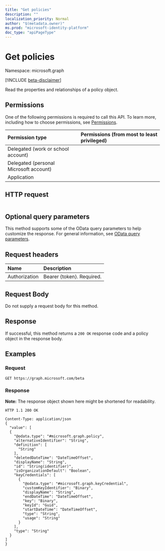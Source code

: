 ```yaml
---
title: "Get policies"
description: ""
localization_priority: Normal
author: "$(metadata.owner)"
ms.prod: "microsoft-identity-platform"
doc_type: "apiPageType"
---
```


# Get policies

Namespace: microsoft.graph

[!INCLUDE [beta-disclaimer](../../includes/beta-disclaimer.md)]

Read the properties and relationships of a policy object.

## Permissions

One of the following permissions is required to call this API. To learn more, including how to choose permissions, see [Permissions](/graph/permissions-reference).

| Permission type                        | Permissions (from most to least privileged) |
| :------------------------------------- | :------------------------------------------ |
| Delegated (work or school account)     |                                             |
| Delegated (personal Microsoft account) |                                             |
| Application                            |                                             |

## HTTP request

<!-- {
  "blockType": "ignored"
}
-->

```http

```

## Optional query parameters

This method supports some of the OData query parameters to help customize the response. For general information, see [OData query parameters](/graph/query-parameters).

## Request headers

| Name          | Description               |
| :------------ | :------------------------ |
| Authorization | Bearer {token}. Required. |

## Request Body

<!-- Actions and Functions -->

<!-- CRUD Methods -->

Do not supply a request body for this method.

## Response

If successful, this method returns a `200 OK` response code and a policy object in the response body.

## Examples

### Request

<!-- {
  "blockType": "request",
  "name": "get_policies"
}
-->

```http
GET https://graph.microsoft.com/beta

```

### Response

**Note:** The response object shown here might be shortened for readability.

<!-- {
  "blockType": "response",
  "truncated": true,
  "@odata.type": "$(this.ReturnTypeFullName)"
}
-->

```http
HTTP 1.1 200 OK

Content-Type: application/json
{
  "value": [
  {
    "@odata.type": "#microsoft.graph.policy",
    "alternativeIdentifier": "String",
    "definition": [
      "String"
    ],
    "deletedDateTime": "DateTimeOffset",
    "displayName": "String",
    "id": "String(identifier)",
    "isOrganizationDefault": "Boolean",
    "keyCredentials": [
      {
        "@odata.type": "#microsoft.graph.keyCredential",
        "customKeyIdentifier": "Binary",
        "displayName": "String",
        "endDateTime": "DateTimeOffset",
        "key": "Binary",
        "keyId": "Guid",
        "startDateTime": "DateTimeOffset",
        "type": "String",
        "usage": "String"
      }
    ],
    "type": "String"
  }
]
}

```
